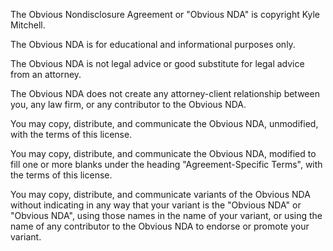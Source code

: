 The Obvious Nondisclosure Agreement or "Obvious NDA" is copyright Kyle Mitchell.

The Obvious NDA is for educational and informational purposes only.

The Obvious NDA is not legal advice or good substitute for legal advice from an attorney.

The Obvious NDA does not create any attorney-client relationship between you, any law firm, or any contributor to the Obvious NDA.

You may copy, distribute, and communicate the Obvious NDA, unmodified, with the terms of this license.

You may copy, distribute, and communicate the Obvious NDA, modified to fill one or more blanks under the heading "Agreement-Specific Terms", with the terms of this license.

You may copy, distribute, and communicate variants of the Obvious NDA without indicating in any way that your variant is the "Obvious NDA" or "Obvious NDA", using those names in the name of your variant, or using the name of any contributor to the Obvious NDA to endorse or promote your variant.
